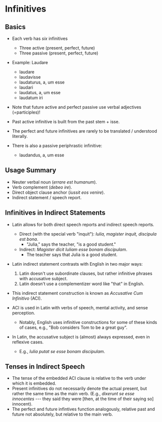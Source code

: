 # Infinitives

## Basics

- Each verb has *six* infinitives
  - Three active (present, perfect, future)
  - Three passive (present, perfect, future)

- Example: Laudare
  - laudare 
  - laudavisse
  - laudaturus, a, um esse
  - laudari 
  - laudatus, a, um esse
  - laudatum iri

- Note that future active and perfect passive use verbal adjectives (=participles)!
- Past active infinitive is built from the past stem + isse.
- The perfect and future infinitives are rarely to be translated / understood literally.

- There is also a passive periphrastic infinitive:
  - laudandus, a, um esse

## Usage Summary

- Neuter verbal noun (*errare est humanum*).
- Verb complement (*debeo ire*).
- Direct object clause anchor (*iussit eos venire*).
- Indirect statement / speech report.

## Infinitives in Indirect Statements

- Latin allows for both direct speech reports and indirect speech reports.
  - Direct (with the special verb "inquit"): *Iulia, magister inquit, discipula est bona*.
    - "Julia," says the teacher, "is a good student."
  - Indirect: *Magister dicit Iuliam esse bonam discipulam*.
    - The teacher says that Julia is a good student.

- Latin indirect statement contrasts with English in two major ways:
  1. Latin doesn't use subordinate clauses, but rather infinitive phrases with accusative subject.
  2. Latin doesn't use a complementizer word like "that" in English.

- This indirect statement construction is known as *Accusative Cum Infinitivo* (ACI). 

- ACI is used in Latin with verbs of speech, mental activity, and sense perception.
  - Notably, English uses infinitive constructions for some of these kinds of cases,
    e.g., "Bob considers Tom to be a great guy".

- In Latin, the accusative subject is (almost) always expressed, even in reflexive cases.
  - E.g., *Iulia putat se esse bonam discipulam*.

## Tenses in Indirect Speech

- The tense of the embedded ACI clause is relative to the verb under which it is embedded.
- Present infinitives do not necessarily denote the actual present, but rather
  the same time as the main verb. (E.g., *dixerunt se esse innocentes* --- they said they
  were [then, at the time of their saying so] innocent). 
- The perfect and future infintives function analogously, relative past and future
  not absolutely, but relative to the main verb.
